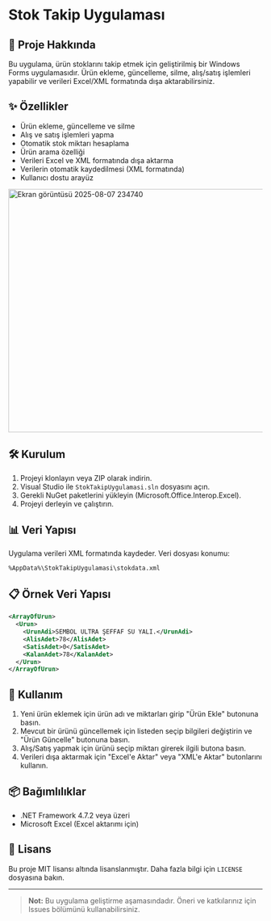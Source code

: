 # Stok Takip Uygulaması

## 📌 Proje Hakkında
Bu uygulama, ürün stoklarını takip etmek için geliştirilmiş bir Windows Forms uygulamasıdır. Ürün ekleme, güncelleme, silme, alış/satış işlemleri yapabilir ve verileri Excel/XML formatında dışa aktarabilirsiniz.

## ✨ Özellikler
- Ürün ekleme, güncelleme ve silme
- Alış ve satış işlemleri yapma
- Otomatik stok miktarı hesaplama
- Ürün arama özelliği
- Verileri Excel ve XML formatında dışa aktarma
- Verilerin otomatik kaydedilmesi (XML formatında)
- Kullanıcı dostu arayüz

<img width="872" height="482" alt="Ekran görüntüsü 2025-08-07 234740" src="https://github.com/user-attachments/assets/2a1028ae-2377-4288-bab4-219dcdbde4ee" />


## 🛠 Kurulum
1. Projeyi klonlayın veya ZIP olarak indirin.
2. Visual Studio ile `StokTakipUygulamasi.sln` dosyasını açın.
3. Gerekli NuGet paketlerini yükleyin (Microsoft.Office.Interop.Excel).
4. Projeyi derleyin ve çalıştırın.

## 📊 Veri Yapısı
Uygulama verileri XML formatında kaydeder. Veri dosyası konumu:
```
%AppData%\StokTakipUygulamasi\stokdata.xml
```

## 📋 Örnek Veri Yapısı
```xml
<ArrayOfUrun>
  <Urun>
    <UrunAdi>SEMBOL ULTRA ŞEFFAF SU YALI.</UrunAdi>
    <AlisAdet>78</AlisAdet>
    <SatisAdet>0</SatisAdet>
    <KalanAdet>78</KalanAdet>
  </Urun>
</ArrayOfUrun>
```

## 📝 Kullanım
1. Yeni ürün eklemek için ürün adı ve miktarları girip "Ürün Ekle" butonuna basın.
2. Mevcut bir ürünü güncellemek için listeden seçip bilgileri değiştirin ve "Ürün Güncelle" butonuna basın.
3. Alış/Satış yapmak için ürünü seçip miktarı girerek ilgili butona basın.
4. Verileri dışa aktarmak için "Excel'e Aktar" veya "XML'e Aktar" butonlarını kullanın.

## 📦 Bağımlılıklar
- .NET Framework 4.7.2 veya üzeri
- Microsoft Excel (Excel aktarımı için)

## 📜 Lisans
Bu proje MIT lisansı altında lisanslanmıştır. Daha fazla bilgi için `LICENSE` dosyasına bakın.

---

> **Not:** Bu uygulama geliştirme aşamasındadır. Öneri ve katkılarınız için Issues bölümünü kullanabilirsiniz.

